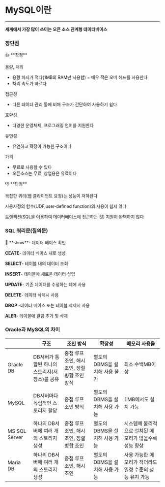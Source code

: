 # MySQL이란

---

**세계에서 가장 많이 쓰이는 오픈 소스 관계형 데이터베이스**

### 장단점

<aside>
👍 **장점**

용량, 처리

- 용량 차지가 적다(1MB의 RAM만 사용함) = 매우 적은 오버 헤드를 사용한다
- 처리 속도가 빠르다

접근성

- 다른 데이터 관리 툴에 비해 구조가 간단하여 사용하기 쉽다

호환성

- 다양한 운영체제, 프로그래밍 언어를 지원한다

유연성

- 유연하고 확장이 가능한 구조이다

가격

- 무료로 사용할 수 있다
- 오픈소스는 무료, 상업용은 유료이다
</aside>

<aside>
👎 **단점**

복잡한 퀴리(웹 클라이언트 요청)는 성능이 저하된다

사용자정의 함수(UDF,user-defined function)의 사용이 쉽지 않다

트랜잭션(SQL을 이용하여 데이터베이스에 접근하는 것) 지원이 완벽하지 않다

</aside>

### SQL 쿼리문(질의문)

<aside>
💬 
**show**- 데이터 베이스 확인

**CEATE**- 데이터 베이스 새로 생성

**SELECT**- 테이블 내의 데이터 조회

**INSERT**- 테이블에 새로운 데이터 삽입

**UPDATE**- 기존 데이터를 수정하는 데에 사용

**DELETE**- 데이터 삭제시 사용

**DROP** -데이터 베이스 또는 테이블 삭제시 사용

**ALER**- 테이블에 컬럼 추가 및 삭제

</aside>

### Oracle과 MySQL의 차이

|  | 구조 | 조인 방식 | 확장성 | 메모리 사용율 |
| --- | --- | --- | --- | --- |
| Oracle DB | DB서버가 통합된 하나의 스토리지(저장소)를 공유 | 중첩 루프 조인, 해시 조인, 정렬 병합 조인 방식  | 별도의 DBMS을 설치해 사용 불가 | 최소 수백MB이상 |
| MySQL | DB서버마다 독립적인 스토리지 할당 | 중첩 루프 조인 방식 | 별도의 DBMS을 설치해 사용 가능 | 1MB에서도 설치 가능 |
| MS SQL Server | 하나의 DB서버에 여러 개의 스토리지 생성 |  중첩 루프 조인, 해시 조인, 정렬 병합 조인 | 별도의 DBMS을 설치해 사용 가능 | 시스템에 물리적으로 설치된 메모리가 많을수록 성능 향상 |
| Maria DB | 하나의 DB서버에 여러 개의 스토리지 생성 | 중첩 루프 조인, 해시 조인 | 별도의 DBMS을 설치해 사용 가능 | 사용 가능한 메모리가 적더라도 일정 수준의 성능 유지 가능 |
